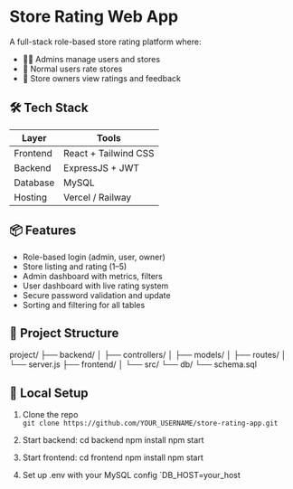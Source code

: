 # Store Rating Web App

A full-stack role-based store rating platform where:
- 🧑‍💼 Admins manage users and stores
- 👤 Normal users rate stores
- 🏪 Store owners view ratings and feedback

## 🛠️ Tech Stack

| Layer     | Tools                |
|-----------|----------------------|
| Frontend  | React + Tailwind CSS |
| Backend   | ExpressJS + JWT      |
| Database  | MySQL                |
| Hosting   | Vercel / Railway     |

## 📦 Features

- Role-based login (admin, user, owner)
- Store listing and rating (1–5)
- Admin dashboard with metrics, filters
- User dashboard with live rating system
- Secure password validation and update
- Sorting and filtering for all tables

## 📂 Project Structure

project/
├── backend/
│ ├── controllers/
│ ├── models/
│ ├── routes/
│ └── server.js
├── frontend/
│ └── src/
└── db/
└── schema.sql


## 🔧 Local Setup

1. Clone the repo  
   `git clone https://github.com/YOUR_USERNAME/store-rating-app.git`

2. Start backend:
   cd backend
   npm install
   npm start

3. Start frontend:
    cd frontend
    npm install
    npm start

4. Set up .env with your MySQL config
`DB_HOST=your_host 


